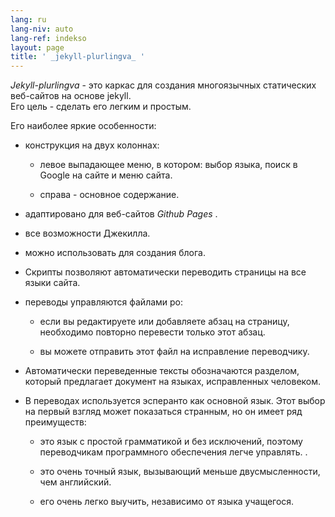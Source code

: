 ```yaml
---
lang: ru
lang-niv: auto
lang-ref: indekso
layout: page
title: ' _jekyll-plurlingva_ '
---
```


 _Jekyll-plurlingva_ - это каркас для создания многоязычных статических веб-сайтов на основе jekyll.  
Его цель - сделать его легким и простым.

Его наиболее яркие особенности:

 * конструкция на двух колоннах:


   * левое выпадающее меню, в котором: выбор языка, поиск в Google на сайте и меню сайта.


   * справа - основное содержание.


 * адаптировано для веб-сайтов _Github Pages_ .


 * все возможности Джекилла.


 * можно использовать для создания блога.


 * Скрипты позволяют автоматически переводить страницы на все языки сайта.


 * переводы управляются файлами po:


   * если вы редактируете или добавляете абзац на страницу, необходимо повторно перевести только этот абзац.


   * вы можете отправить этот файл на исправление переводчику.


 * Автоматически переведенные тексты обозначаются разделом, который предлагает документ на языках, исправленных человеком.


 * В переводах используется эсперанто как основной язык. Этот выбор на первый взгляд может показаться странным, но он имеет ряд преимуществ:


   * это язык с простой грамматикой и без исключений, поэтому переводчикам программного обеспечения легче управлять. .


   * это очень точный язык, вызывающий меньше двусмысленности, чем английский.


   * его очень легко выучить, независимо от языка учащегося.





